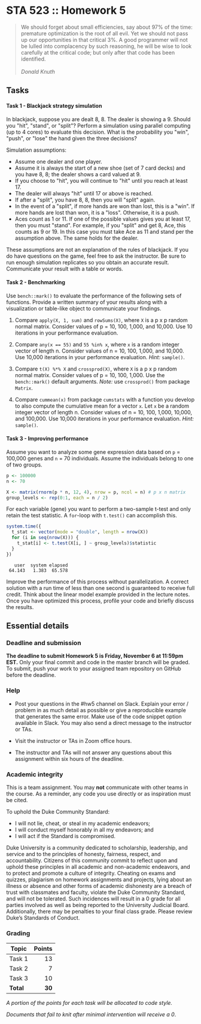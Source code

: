# STA 523 :: Homework 5

> We should forget about small efficiencies, say about 97% of the time:
premature optimization is the root of all evil. Yet we should not pass up our
opportunities in that critical 3%. A good programmer will not be lulled into
complacency by such reasoning, he will be wise to look carefully at the critical
code; but only after that code has been identified.<br/><br/>
*Donald Knuth*

## Tasks

#### Task 1 - Blackjack strategy simulation

In blackjack, suppose you are dealt 8, 8. The dealer is showing a 9. Should
you "hit", "stand", or "split"? Perform a simulation using parallel computing
(up to 4 cores) to evaluate this decision. What is the probability you "win",
"push", or "lose" the hand given the three decisions?

Simulation assumptions:

- Assume one dealer and one player.
- Assume it is always the start of a new shoe (set of 7 card decks) and you
  have 8, 8; the dealer shows a card valued at 9.
- If you choose to "hit", you will continue to "hit" until you reach at least
  17.
- The dealer will always "hit" until 17 or above is reached.
- If after a "split", you have 8, 8, then you will "split" again.
- In the event of a "split", if more hands are won than lost, this is a "win".
  If more hands are lost than won, it is a "loss". Otherwise, it is a push.
- Aces count as 1 or 11. If one of the possible values gives you at least 17,
  then you must "stand". For example, if you "split" and get 8, Ace, this
  counts as 9 or 19. In this case you must take Ace as 11 and stand per the
  assumption above. The same holds for the dealer.
  
These assumptions are not an explanation of the rules of blackjack. If you do
have questions on the game, feel free to ask the instructor. Be sure to run
enough simulation replicates so you obtain an accurate result. Communicate your
result with a table or words.

#### Task 2 - Benchmarking

Use `bench::mark()` to evaluate the performance of the following sets of
functions. Provide a written summary of your results along with a visualization
or table-like object to communicate your findings.

1. Compare `apply(X, 1, sum)` and `rowSums(X)`, where `X` is a p x p random
   normal matrix. Consider values of p = 10, 100, 1,000, and 10,000. Use 10
   iterations in your performance evaluation.

2. Compare `any(x == 55)` and `55 %in% x`, where `x` is a random integer
   vector of length n. Consider values of n = 10, 100, 1,000, and 10,000. Use
   10,000 iterations in your performance evaluation. *Hint:* `sample()`.

3. Compare `t(X) %*% X` and `crossprod(X)`, where `X` is a p x p random
   normal matrix. Consider values of p = 10, 100, 1,000. Use the
   `bench::mark()` default arguments. *Note:* use `crossprod()` from package
   `Matrix`.

4. Compare `cummean(x)` from package `cumstats` with a function you develop
   to also compute the cumulative mean for a vector `x`. Let `x` be a random
   integer vector of length n. Consider values of n = 10, 100, 1,000, 10,000,
   and 100,000. Use 10,000 iterations in your performance evaluation.
   *Hint:* `sample()`.

#### Task 3 - Improving performance

Assume you want to analyze some gene expression data based on `p` = 100,000
genes and `n` = 70 individuals. Assume the individuals belong to one of two
groups.

```r
p <- 100000
n <- 70

X <- matrix(rnorm(p * n, 12, 4), nrow = p, ncol = n) # p x n matrix
group_levels <- rep(0:1, each = n / 2)
```

For each variable (gene) you want to perform a two-sample t-test and only
retain the test statistic. A `for`-loop with `t.test()` can accomplish this.

```r
system.time({
  t_stat <- vector(mode = "double", length = nrow(X))
  for (i in seq(nrow(X))) {
    t_stat[i] <- t.test(X[i, ] ~ group_levels)$statistic
  }
})
```

```
   user  system elapsed
 64.143   1.383  65.578
```

Improve the performance of this process without parallelization.
A correct solution with a run time of less than one second is guaranteed to
receive full credit. Think about the linear model example provided in the
lecture notes. Once you have optimized this process, profile your code and
briefly discuss the results.

## Essential details

### Deadline and submission

**The deadline to submit Homework 5 is Friday, November 6 at 11:59pm EST.**
Only your final commit and code in the master branch will be graded.
To submit, push your work to your assigned team repository on GitHub before
the deadline.

### Help

- Post your questions in the #hw5 channel on Slack. Explain your error / problem
  in as much detail as possible or give a reproducible example that generates
  the same error. Make use of the code snippet option available in Slack. You
  may also send a direct message to the instructor or TAs.

- Visit the instructor or TAs in Zoom office hours.

- The instructor and TAs will not answer any questions about this assignment
 	within six hours of the deadline.

### Academic integrity

This is a team assignment. You may **not** communicate with other teams in the
course. As a reminder, any code you use directly or as inspiration must be
cited.

To uphold the Duke Community Standard:

- I will not lie, cheat, or steal in my academic endeavors;
- I will conduct myself honorably in all my endeavors; and
- I will act if the Standard is compromised.

Duke University is a community dedicated to scholarship, leadership, and
service and to the principles of honesty, fairness, respect, and accountability.
Citizens of this community commit to reflect upon and uphold these principles in
all academic and non-academic endeavors, and to protect and promote a culture of
integrity. Cheating on exams and quizzes, plagiarism on homework assignments and
projects, lying about an illness or absence and other forms of academic
dishonesty are a breach of trust with classmates and faculty, violate the Duke
Community Standard, and will not be tolerated. Such incidences will result in a
0 grade for all parties involved as well as being reported to the University
Judicial Board. Additionally, there may be penalties to your final class grade.
Please review Duke’s Standards of Conduct.

### Grading

| **Topic**                           | **Points** |
|-------------------------------------|-----------:|
| Task 1                              |         13 |
| Task 2                              |          7 |
| Task 3                              |         10 |
| **Total**                           |     **30** |

*A portion of the points for each task will be allocated to code style.*

*Documents that fail to knit after minimal intervention will receive a 0*.
